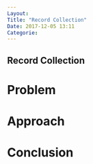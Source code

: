```yaml
---
Layout:
Title: "Record Collection"
Date: 2017-12-05 13:11
Categorie:
---
```


## Record Collection

# Problem

# Approach

# Conclusion